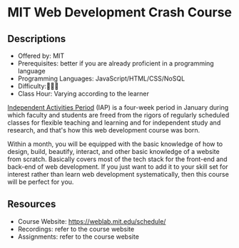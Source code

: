 # MIT Web Development Crash Course

## Descriptions

- Offered by: MIT
- Prerequisites: better if you are already proficient in a programming language
- Programming Languages: JavaScript/HTML/CSS/NoSQL
- Difficulty:🌟🌟🌟
- Class Hour: Varying according to the learner

[Independent Activities Period](https://elo.mit.edu/iap/) (IAP) is a four-week period in January during which faculty and students are freed from the rigors of regularly scheduled classes for flexible teaching and learning and for independent study and research, and that's how this web development course was born.

Within a month, you will be equipped with the basic knowledge of how to design, build, beautify, interact, and other basic knowledge of a website from scratch. Basically covers most of the tech stack for the front-end and back-end of web development. If you just want to add it to your skill set for interest rather than learn web development systematically, then this course will be perfect for you.

## Resources

- Course Website: <https://weblab.mit.edu/schedule/>
- Recordings: refer to the course website
- Assignments: refer to the course website

